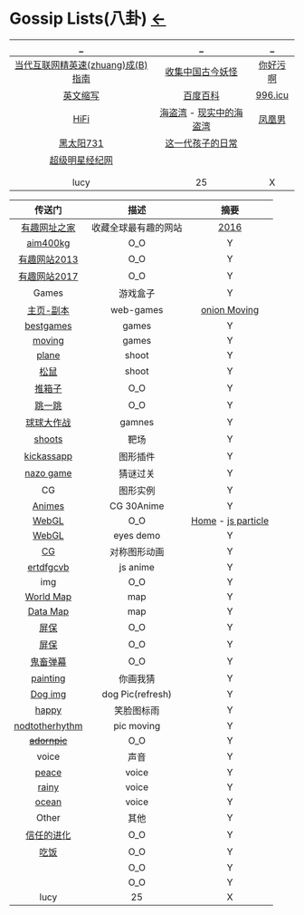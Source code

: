 # Gossip Lists(八卦)  [←](../index.md)

| _ | _ | _ |
|:---:|:---:|:---:|
| [当代互联网精英速(zhuang)成(B)指南](https://mp.weixin.qq.com/s?__biz=MzA4NzQzNTg4Ng==&mid=2651729919&idx=1&sn=2e2356000489cb7b7d01235f29519e70&chksm=8bc3f0febcb479e8ff8ce9adb098dd70f91953b9eb44c8c48a39583e354214c0e21f44d03dc6&scene=21#wechat_redirect) | [收集中国古今妖怪](https://www.cbaigui.com/) | [你好污啊](https://www.nihaowua.com/) |
| [英文缩写](http://shortof.com/search/luceneapi_node/facility) | [百度百科](https://baike.baidu.com/vbaike#gallary) | [996.icu](https://996.icu/#/zh_CN) |
| [HiFi](https://baijiahao.baidu.com/s?id=1595964142592340484&wfr=spider&for=pc) | [海盗湾](https://www.zhihu.com/topic/19569963/intro) - [现实中的海盗湾](https://movie.douban.com/subject/20513939/) | [凤凰男](https://baike.baidu.com/item/%E5%87%A4%E5%87%B0%E7%94%B7/8643639) |
| [黑太阳731](https://mmy.la/forum.php?mod=viewthread&tid=135871) | [这一代孩子的日常](https://www.techbang.com/posts/73611) | []() |
| [超级明星经纪网](http://www.mailun.com/mx/play.html) | []() | []() |
| []() | []() | []() |
| []() | []() | []() |
| lucy | 25 | X |

| 传送门 | 描述 | 摘要 |
|:---:|:---:|:---:|
| [有趣网址之家](https://youquhome.com/) | 收藏全球最有趣的网站 | [2016](https://youquhome.com/3769/) |
| [aim400kg](https://aim400kg.com/) | O_O | Y |
| [有趣网站2013](https://www.douban.com/group/topic/10801023/) | O_O | Y |
| [有趣网站2017](http://www.360doc.com/content/17/0904/13/46268721_684519022.shtml) | O_O | Y |
| Games | 游戏盒子 | Y |
| [主页-副本](https://christmasexperiments.com/) | web-games | [onion Moving](https://christmasexperiments.com/2017/07/locomotion/) |
| [bestgames](https://www.bestgames.com/) | games | Y |
| [moving](http://synesthesiagame.com/game/) | games | Y |
| [plane](https://starblast.io/#1824) | shoot | Y |
| [松鼠](http://www.omglasergunspewpewpew.com/og/) | shoot | Y |
| [推箱子](http://gameaboutsquares.com/) | O_O | Y |
| [跳一跳](https://pie.ai/) | O_O | Y |
| [球球大作战](http://spinz.io/) | gamnes | Y |
| [shoots](http://spray.training/) | 靶场 | Y |
| [kickassapp](https://kickassapp.com/) | 图形插件 | Y |
| [nazo game](https://nazo.one-story.cn/) | 猜谜过关 | Y |
| CG | 图形实例 | Y |
| [Animes](http://species-in-pieces.com/#) | CG 30Anime | Y |
| [WebGL](http://www.spielzeugz.de/lab/) | O_O | [Home](http://www.spielzeugz.de/) - [js particle](http://www.spielzeugz.de/html5/liquid-particles-3D/) |
| [WebGL](http://www.vill.ee/eye/) | eyes demo | Y |
| [CG](http://weavesilk.com/) | 对称图形动画 | Y |
| [ertdfgcvb](https://ertdfgcvb.xyz/) | js anime | Y |
| img | O_O | Y |
| [World Map](https://localingual.com/) | map | Y |
| [Data Map](https://2050.earth/) | map | Y |
| [屏保](http://zoomquilt.org/) | O_O | Y |
| [屏保](https://fakeupdate.net/) | O_O | Y |
| [鬼畜弹幕](http://girigiri.love/) | O_O | Y |
| [painting](https://skribbl.io/) | 你画我猜 | Y |
| [Dog img](https://random.dog/) | dog Pic(refresh) | Y |
| [happy](https://happyhappyhardcore.com/) | 笑脸图标雨 | Y |
| [nodtotherhythm](http://nodtotherhythm.com/make) | pic moving | Y |
| ~~[adornpic](http://adornpic.com/)~~ | O_O | Y |
| voice | 声音 | Y |
| [peace](https://rainyscope.com/) | voice | Y |
| [rainy](https://www.rainymood.com/) | voice | Y |
| [ocean](https://virtocean.com/) | voice | Y |
| Other | 其他 | Y |
| [信任的进化](https://dccxi.com/trust/) | O_O | Y |
| [吃饭](http://chishenme.huangyafei.com/) | O_O | Y |
| []() | O_O | Y |
| []() | O_O | Y |
| lucy | 25 | X |
